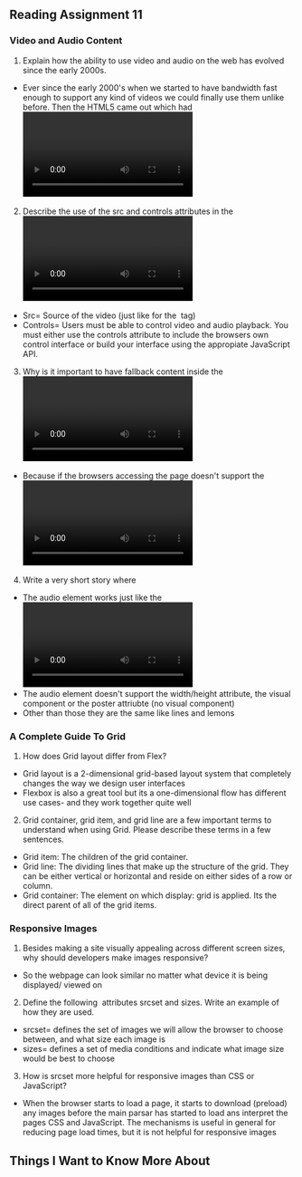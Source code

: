 ## Reading Assignment 11

### Video and Audio Content

1. Explain how the ability to use video and audio on the web has evolved since the early 2000s.

- Ever since the early 2000's when we started to have bandwidth fast enough to support any kind of videos we could finally use them unlike before. Then the HTML5 came out which had <video> and <audio> elements and some shiny new JavaScript APIs for controlling them. 

2. Describe the use of the src and controls attributes in the <video> element.

- Src= Source of the video (just like for the <img> tag)
- Controls= Users must be able to control video and audio playback. You must either use the controls attribute to include the browsers own control interface or build your interface using the appropiate JavaScript API. 

3. Why is it important to have fallback content inside the <video> element?

- Because if the browsers accessing the page doesn't support the <video> element, you can provide a fallback for older browsers.

4. Write a very short story where <audio> and <video> are characters.

- The audio element works just like the <video> element, with a few small differences.
- The audio element doesn't support the width/height attribute, the visual component or the poster attriubte (no visual component)
- Other than those they are the same like lines and lemons

### A Complete Guide To Grid

1. How does Grid layout differ from Flex?

- Grid layout is a 2-dimensional grid-based layout system that completely changes the way we design user interfaces 
- Flexbox is also a great tool but its a one-dimensional flow has different use cases- and they work together quite well

2. Grid container, grid item, and grid line are a few important terms to understand when using Grid. Please describe these terms in a few sentences.

- Grid item: The children of the grid container. 
- Grid line: The dividing lines that make up the structure of the grid. They can be either vertical or horizontal and reside on either sides of a row or column. 
- Grid container: The element on which display: grid is applied. Its the direct parent of all of the grid items.
 

### Responsive Images

1. Besides making a site visually appealing across different screen sizes, why should developers make images responsive?

- So the webpage can look similar no matter what device it is being displayed/ viewed on

2. Define the following <img> attributes srcset and sizes. Write an example of how they are used.

- srcset= defines the set of images we will allow the browser to choose between, and what size each image is
- sizes= defines a set of media conditions and indicate what image size would be best to choose 

3. How is srcset more helpful for responsive images than CSS or JavaScript?

- When the browser starts to load a page, it starts to download (preload) any images before the main parsar has started to load ans interpret the pages CSS and JavaScript. The mechanisms is useful in general for reducing page load times, but it is not helpful for responsive images

## Things I Want to Know More About